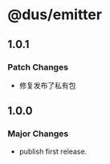 # @dus/emitter

## 1.0.1

### Patch Changes

- 修复发布了私有包

## 1.0.0

### Major Changes

- publish first release.

